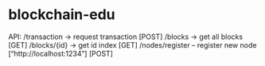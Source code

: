# blockchain-edu

API:
/transaction -> request transaction [POST]
/blocks -> get all blocks [GET]
/blocks/{id} -> get id index [GET]
/nodes/register – register new node [“http://localhost:1234”] [POST]
